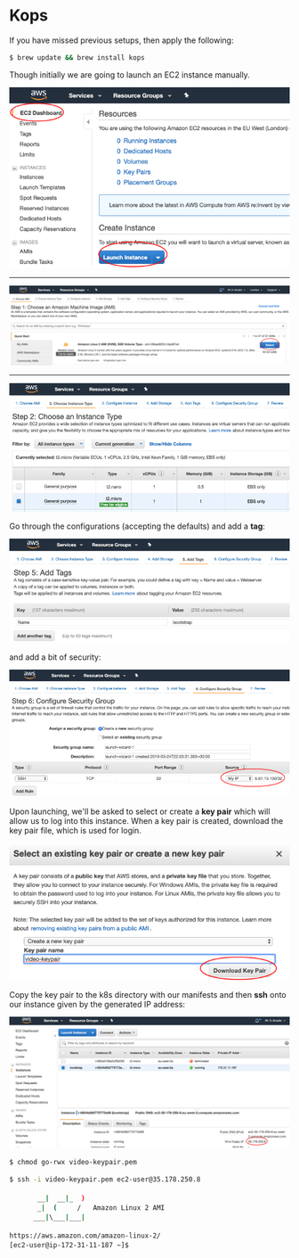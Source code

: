 # Kops

If you have missed previous setups, then apply the following:

```bash
$ brew update && brew install kops
```

Though initially we are going to launch an EC2 instance manually.

![Launching an EC2 instance](../images/launching-an-ec2-instance.png)

---

![AMI selection](../images/ami-selection.png)

---

![Minimal](../images/minimal.png)

Go through the configurations (accepting the defaults) and add a **tag**:

![Tag](../images/tag.png)

and add a bit of security:

![My IP](../images/my-ip.png)

Upon launching, we'll be asked to select or create a **key pair** which will allow us to log into this instance. When a key pair is created, download the key pair file, which is used for login.

![Create keypair](../images/create-keypair.png)

Copy the key pair to the k8s directory with our manifests and then **ssh** onto our instance given by the generated IP address:

![Minimal instance](../images/minimal-instance.png)

```bash
$ chmod go-rwx video-keypair.pem
```

```bash
$ ssh -i video-keypair.pem ec2-user@35.178.250.8

       __|  __|_  )
       _|  (     /   Amazon Linux 2 AMI
      ___|\___|___|

https://aws.amazon.com/amazon-linux-2/
[ec2-user@ip-172-31-11-187 ~]$
```

